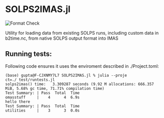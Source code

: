 # SOLPS2IMAS.jl

![Format Check](https://github.com/ProjectTorreyPines/SOLPS2IMAS.jl/actions/workflows/format_check.yml/badge.svg)

Utility for loading data from existing SOLPS runs, including custom data in b2time.nc,
from native SOLPS output format into IMAS

## Running tests:

Following code ensures it uses the enviroment described in ./Project.toml:

```
(base) gupta@F-CJXNMY7L7 SOLPS2IMAS.jl % julia --proje
ct=./ test/runtests.jl 
solps2imas() time:   3.309287 seconds (9.92 M allocations: 666.357 MiB, 5.68% gc time, 71.71% compilation time)
Test Summary: | Pass  Total  Time
omasstuff     |    4      4  6.9s
hello there
Test Summary: | Pass  Total  Time
utilities     |    3      3  0.0s
```
